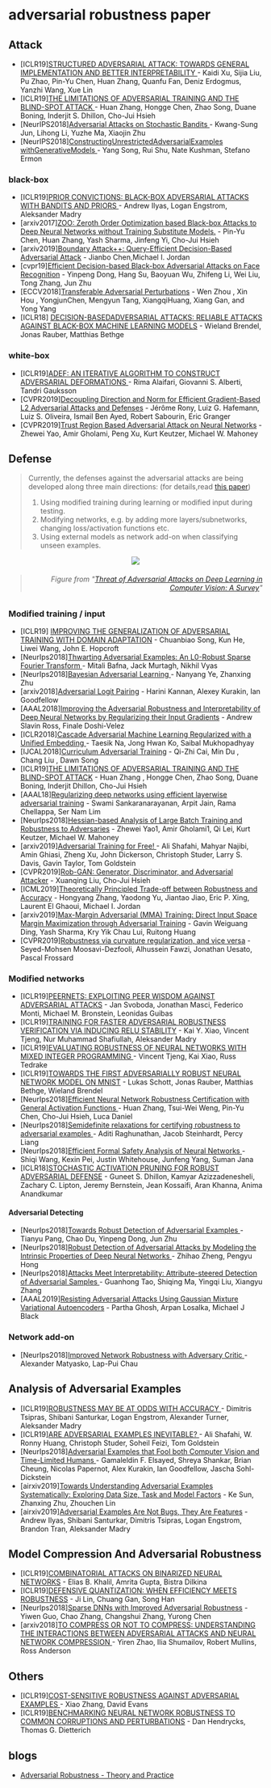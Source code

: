 # adversarial robustness paper

## Attack
- [ICLR19][STRUCTURED ADVERSARIAL ATTACK: TOWARDS GENERAL IMPLEMENTATION AND BETTER INTERPRETABILITY ](https://arxiv.org/abs/1808.01664) - Kaidi Xu, Sijia Liu, Pu Zhao, Pin-Yu Chen, Huan Zhang, Quanfu Fan, Deniz Erdogmus, Yanzhi Wang, Xue Lin
- [ICLR19][THE LIMITATIONS OF ADVERSARIAL TRAINING AND THE BLIND-SPOT ATTACK ](https://openreview.net/pdf?id=HylTBhA5tQ) - Huan Zhang, Hongge Chen, Zhao Song, Duane Boning, Inderjit S. Dhillon, Cho-Jui Hsieh
- [NeurIPS2018][Adversarial Attacks on Stochastic Bandits ](https://arxiv.org/abs/1810.12188) - Kwang-Sung Jun, Lihong Li, Yuzhe Ma, Xiaojin Zhu
- [NeurIPS2018][ConstructingUnrestrictedAdversarialExamples withGenerativeModels ](https://arxiv.org/abs/1805.07894) - Yang Song, Rui Shu, Nate Kushman, Stefano Ermon
### black-box
- [ICLR19][PRIOR CONVICTIONS: BLACK-BOX ADVERSARIAL ATTACKS WITH BANDITS AND PRIORS ](https://arxiv.org/abs/1807.07978) - Andrew Ilyas, Logan Engstrom, Aleksander Madry
- [arxiv2017][ZOO: Zeroth Order Optimization based Black-box Attacks to Deep Neural Networks without Training Substitute Models.](https://arxiv.org/pdf/1708.03999.pdf) - 	Pin-Yu Chen, Huan Zhang, Yash Sharma, Jinfeng Yi, Cho-Jui Hsieh
- [arxiv2019][Boundary Attack++: Query-Efficient Decision-Based Adversarial Attack](https://arxiv.org/pdf/1904.02144v1.pdf) - Jianbo Chen,Michael I. Jordan
- [cvpr19][Efficient Decision-based Black-box Adversarial Attacks on Face Recognition](https://arxiv.org/abs/1904.04433) - Yinpeng Dong, Hang Su, Baoyuan Wu, Zhifeng Li, Wei Liu, Tong Zhang, Jun Zhu
- [ECCV2018][Transferable Adversarial Perturbations](http://openaccess.thecvf.com/content_ECCV_2018/papers/Bruce_Hou_Transferable_Adversarial_Perturbations_ECCV_2018_paper.pdf) - Wen Zhou
, Xin Hou , YongjunChen, Mengyun Tang, XiangqiHuang, Xiang Gan, and Yong Yang
- [ICLR18] [DECISION-BASEDADVERSARIAL ATTACKS: RELIABLE ATTACKS AGAINST BLACK-BOX MACHINE LEARNING MODELS](https://arxiv.org/pdf/1712.04248v2.pdf) - Wieland Brendel, Jonas Rauber, Matthias Bethge
### white-box
- [ICLR19][ADEF: AN ITERATIVE ALGORITHM TO CONSTRUCT ADVERSARIAL DEFORMATIONS ](https://arxiv.org/abs/1804.07729) - Rima Alaifari, Giovanni S. Alberti, Tandri Gauksson
- [CVPR2019][Decoupling Direction and Norm for Efficient Gradient-Based L2 Adversarial Attacks and Defenses](https://arxiv.org/pdf/1811.09600v3.pdf) - Jérôme Rony,  Luiz G. Hafemann,  Luiz S. Oliveira, Ismail Ben Ayed, Robert Sabourin, Eric Granger
- [CVPR2019][Trust Region Based Adversarial Attack on Neural Networks](https://arxiv.org/pdf/1812.06371v1.pdf) - Zhewei Yao,  Amir Gholami,  Peng Xu, Kurt Keutzer, Michael W. Mahoney




## Defense
> Currently, the defenses against the adversarial attacks are being developed along three main directions: (for details,read [this paper](https://arxiv.org/pdf/1801.00553.pdf))
>   1) Using modified training during learning or modified input during testing. 
>   2) Modifying networks, e.g. by adding more layers/subnetworks, changing loss/activation functions etc.
>   3) Using external models as network add-on when classifying unseen examples.

<div align=center><img src="https://github.com/hfeng-xia/adversarial-robustness/blob/master/IMG/1.jpg"/></div>


> ###### <p align="right"> *Figure from "[Threat of Adversarial Attacks on Deep Learning in Computer Vision: A Survey](https://arxiv.org/pdf/1801.00553.pdf)"*</p>

### Modified training / input
- [ICLR19] [IMPROVING THE GENERALIZATION OF ADVERSARIAL TRAINING WITH DOMAIN ADAPTATION](https://arxiv.org/pdf/1810.00740v5.pdf) - Chuanbiao Song, Kun He, Liwei Wang, John E. Hopcroft
- [NeurIps2018][Thwarting Adversarial Examples: An L0-Robust Sparse Fourier Transform ](https://papers.nips.cc/paper/8211-thwarting-adversarial-examples-an-l_0-robust-sparse-fourier-transform.pdf) - Mitali Bafna, Jack Murtagh, Nikhil Vyas
- [NeurIps2018][Bayesian Adversarial Learning ](https://papers.nips.cc/paper/7921-bayesian-adversarial-learning) - Nanyang Ye, Zhanxing Zhu
- [arxiv2018][Adversarial Logit Pairing](https://arxiv.org/pdf/1803.06373v1.pdf) - Harini Kannan, Alexey Kurakin, Ian Goodfellow
- [AAAL2018][Improving the Adversarial Robustness and Interpretability of Deep Neural Networks by Regularizing their Input Gradients](https://arxiv.org/pdf/1711.09404.pdf) - Andrew Slavin Ross,  Finale Doshi-Velez
- [ICLR2018][Cascade Adversarial Machine Learning Regularized with a Unified Embedding ](https://arxiv.org/abs/1708.02582) - Taesik Na, Jong Hwan Ko, Saibal Mukhopadhyay
- [IJCAL2018][Curriculum Adversarial Training](https://web.kamihq.com/web/viewer.html?state=%7B%22ids%22%3A%5B%221qW8LCY-BXiZh0_H0riwvy8aBltjKBse7%22%5D%2C%22action%22%3A%22open%22%2C%22userId%22%3A%22104130955753285146508%22%7D&filename=undefined) - Qi-Zhi Cai, Min Du , Chang Liu , Dawn Song 
- [ICLR19][THE LIMITATIONS OF ADVERSARIAL TRAINING AND THE BLIND-SPOT ATTACK](https://arxiv.org/pdf/1901.04684v1.pdf) - Huan Zhang
, Hongge Chen, Zhao Song, Duane Boning, Inderjit Dhillon, Cho-Jui Hsieh
- [AAAL18][Regularizing deep networks using efficient layerwise adversarial training](https://arxiv.org/abs/1705.07819) - Swami Sankaranarayanan, Arpit Jain, Rama Chellappa, Ser Nam Lim
- [NeurIps2018][Hessian-based Analysis of Large Batch Training and Robustness to Adversaries](https://arxiv.org/pdf/1802.08241v4.pdf) - Zhewei Yao1, Amir Gholami1, Qi Lei, Kurt Keutzer, Michael W. Mahoney
- [arxiv2019][Adversarial Training for Free! ](https://arxiv.org/pdf/1904.12843.pdf) - Ali Shafahi, Mahyar Najibi, Amin Ghiasi, Zheng Xu, John Dickerson, Christoph Studer, Larry S. Davis, Gavin Taylor, Tom Goldstein
- [CVPR2019][Rob-GAN: Generator, Discriminator, and Adversarial Attacker](https://arxiv.org/abs/1807.10454) - Xuanqing Liu, Cho-Jui Hsieh
- [ICML2019][Theoretically Principled Trade-off between Robustness and Accuracy](https://arxiv.org/pdf/1901.08573.pdf) - Hongyang Zhang, Yaodong Yu, Jiantao Jiao, Eric P. Xing, Laurent El Ghaoui, Michael I. Jordan
- [arxiv2019][Max-Margin Adversarial (MMA) Training: Direct Input Space Margin Maximization through Adversarial Training](https://arxiv.org/abs/1812.02637) - Gavin Weiguang Ding, Yash Sharma, Kry Yik Chau Lui, Ruitong Huang
- [CVPR2019][Robustness via curvature regularization, and vice versa](https://arxiv.org/abs/1811.09716) - Seyed-Mohsen Moosavi-Dezfooli, Alhussein Fawzi, Jonathan Uesato, Pascal Frossard


### Modified networks
- [ICLR19][PEERNETS: EXPLOITING PEER WISDOM AGAINST ADVERSARIAL ATTACKS](https://arxiv.org/abs/1806.00088) - Jan Svoboda, Jonathan Masci, Federico Monti, Michael M. Bronstein, Leonidas Guibas
- [ICLR19][TRAINING FOR FASTER ADVERSARIAL ROBUSTNESS VERIFICATION VIA INDUCING RELU STABILITY](https://arxiv.org/abs/1809.03008) - Kai Y. Xiao, Vincent Tjeng, Nur Muhammad Shafiullah, Aleksander Madry
- [ICLR19][EVALUATING ROBUSTNESS OF NEURAL NETWORKS WITH MIXED INTEGER PROGRAMMING ](https://arxiv.org/abs/1711.07356) - Vincent Tjeng, Kai Xiao, Russ Tedrake
- [ICLR19][TOWARDS THE FIRST ADVERSARIALLY ROBUST NEURAL NETWORK MODEL ON MNIST](https://arxiv.org/abs/1805.09190) - Lukas Schott, Jonas Rauber, Matthias Bethge, Wieland Brendel
- [NeurIps2018][Efficient Neural Network Robustness Certification with General Activation Functions ](https://arxiv.org/abs/1811.00866?utm_source=feedburner&utm_medium=feed&utm_campaign=Feed%253A+arxiv%252FQSXk+%2528ExcitingAds%2521+cs+updates+on+arXiv.org%2529) - Huan Zhang, Tsui-Wei Weng, Pin-Yu Chen, Cho-Jui Hsieh, Luca Daniel
- [NeurIps2018][Semidefinite relaxations for certifying robustness to adversarial examples ](https://arxiv.org/abs/1811.01057) - Aditi Raghunathan, Jacob Steinhardt, Percy Liang
- [NeurIps2018][Efficient Formal Safety Analysis of Neural Networks ](https://arxiv.org/abs/1809.08098) - Shiqi Wang, Kexin Pei, Justin Whitehouse, Junfeng Yang, Suman Jana
- [ICLR18][STOCHASTIC ACTIVATION PRUNING FOR ROBUST ADVERSARIAL DEFENSE](https://arxiv.org/pdf/1803.01442.pdf) - Guneet S. Dhillon, Kamyar Azizzadenesheli, Zachary C. Lipton, Jeremy Bernstein, Jean Kossaifi, Aran Khanna, Anima Anandkumar



#### Adversarial Detecting

- [NeurIps2018][Towards Robust Detection of Adversarial Examples ](https://arxiv.org/abs/1706.00633) - Tianyu Pang, Chao Du, Yinpeng Dong, Jun Zhu
- [NeurIps2018][Robust Detection of Adversarial Attacks by Modeling the Intrinsic Properties of Deep Neural Networks ](https://papers.nips.cc/paper/8016-robust-detection-of-adversarial-attacks-by-modeling-the-intrinsic-properties-of-deep-neural-networks.pdf) - Zhihao Zheng, Pengyu Hong
- [NeurIps2018][Attacks Meet Interpretability: Attribute-steered Detection of Adversarial Samples ](https://arxiv.org/abs/1810.11580) - Guanhong Tao, Shiqing Ma, Yingqi Liu, Xiangyu Zhang
- [AAAL2019][Resisting Adversarial Attacks Using Gaussian Mixture Variational Autoencoders](https://arxiv.org/pdf/1806.00081v2.pdf) - Partha Ghosh, Arpan Losalka, Michael J Black



### Network add-on
- [NeurIps2018][Improved Network Robustness with Adversary Critic ](https://arxiv.org/abs/1810.12576) - Alexander Matyasko, Lap-Pui Chau

## Analysis of Adversarial Examples
- [ICLR19][ROBUSTNESS MAY BE AT ODDS WITH ACCURACY ](https://arxiv.org/abs/1805.12152) - Dimitris Tsipras, Shibani Santurkar, Logan Engstrom, Alexander Turner, Aleksander Madry
- [ICLR19][ARE ADVERSARIAL EXAMPLES INEVITABLE? ](https://arxiv.org/abs/1809.02104) - Ali Shafahi, W. Ronny Huang, Christoph Studer, Soheil Feizi, Tom Goldstein
- [NeurIps2018][Adversarial Examples that Fool both Computer Vision and Time-Limited Humans ](https://arxiv.org/abs/1802.08195) - Gamaleldin F. Elsayed, Shreya Shankar, Brian Cheung, Nicolas Papernot, Alex Kurakin, Ian Goodfellow, Jascha Sohl-Dickstein
- [airxiv2019][Towards Understanding Adversarial Examples Systematically: Exploring Data Size, Task and Model Factors](https://arxiv.org/abs/1902.11019) - Ke Sun, Zhanxing Zhu, Zhouchen Lin
- [airxiv2019][Adversarial Examples Are Not Bugs, They Are Features](https://arxiv.org/pdf/1905.02175.pdf) - Andrew Ilyas, Shibani Santurkar, Dimitris Tsipras, Logan Engstrom, Brandon Tran, Aleksander Madry

## Model Compression And Adversarial Robustness
- [ICLR19][COMBINATORIAL ATTACKS ON BINARIZED NEURAL NETWORKS](https://arxiv.org/abs/1810.03538) - Elias B. Khalil, Amrita Gupta, Bistra Dilkina
- [ICLR19][DEFENSIVE QUANTIZATION: WHEN EFFICIENCY MEETS ROBUSTNESS](https://openreview.net/pdf?id=ryetZ20ctX) - Ji Lin, Chuang Gan, Song Han
- [NeurIps2018][Sparse DNNs with Improved Adversarial Robustness](https://arxiv.org/abs/1810.09619) - Yiwen Guo, Chao Zhang, Changshui Zhang, Yurong Chen
- [arxiv2018][TO COMPRESS OR NOT TO COMPRESS: UNDERSTANDING THE INTERACTIONS BETWEEN ADVERSARIAL ATTACKS AND NEURAL NETWORK COMPRESSION ](https://arxiv.org/pdf/1810.00208v1.pdf) - Yiren Zhao, Ilia Shumailov, Robert Mullins, Ross Anderson

## Others
- [ICLR19][COST-SENSITIVE ROBUSTNESS AGAINST ADVERSARIAL EXAMPLES ](https://arxiv.org/abs/1810.09225) - Xiao Zhang, David Evans
- [ICLR19][BENCHMARKING NEURAL NETWORK ROBUSTNESS TO COMMON CORRUPTIONS AND PERTURBATIONS](https://arxiv.org/abs/1807.01697) - Dan Hendrycks, Thomas G. Dietterich

## blogs
- [Adversarial Robustness - Theory and Practice](https://adversarial-ml-tutorial.org/)
